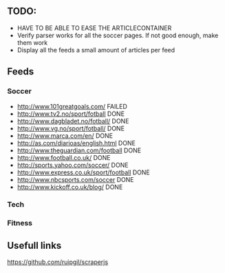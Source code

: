 ## TODO:
- HAVE TO BE ABLE TO EASE THE ARTICLECONTAINER
 - Verify parser works for all the soccer pages. If not good enough, make them work
 - Display all the feeds a small amount of articles per feed



## Feeds

### Soccer
* http://www.101greatgoals.com/ FAILED
* http://www.tv2.no/sport/fotball DONE
* http://www.dagbladet.no/fotball/ DONE
* http://www.vg.no/sport/fotball/ DONE
* http://www.marca.com/en/ DONE
* http://as.com/diarioas/english.html DONE
* http://www.theguardian.com/football DONE
* http://www.football.co.uk/ DONE
* http://sports.yahoo.com/soccer/ DONE
* http://www.express.co.uk/sport/football DONE
* http://www.nbcsports.com/soccer DONE
* http://www.kickoff.co.uk/blog/ DONE


### Tech



### Fitness




## Usefull links
https://github.com/ruipgil/scraperjs
